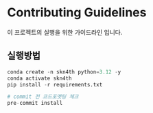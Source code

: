 # Contributing Guidelines

이 프로젝트의 실행을 위한 가이드라인 입니다.

## 실행방법

```python
conda create -n skn4th python=3.12 -y
conda activate skn4th
pip install -r requirements.txt

# commit 전 코드포멧팅 체크
pre-commit install
```